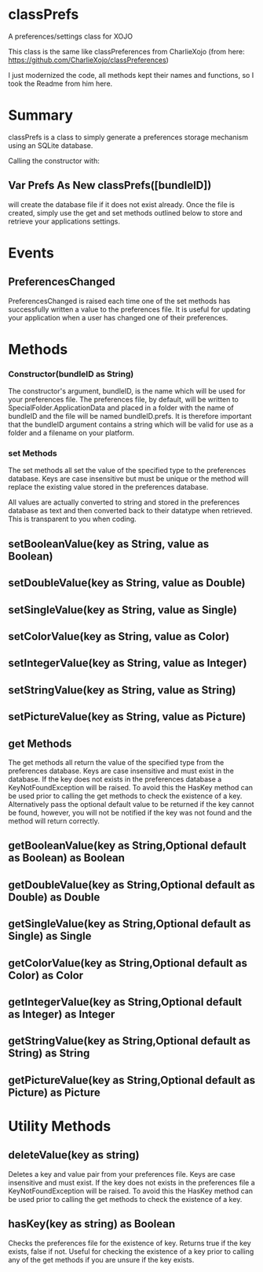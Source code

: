 # classPrefs
A preferences/settings class for XOJO

This class is the same like classPreferences from CharlieXojo
(from here: https://github.com/CharlieXojo/classPreferences)

I just modernized the code, all methods kept their names and functions, so I took the 
Readme from him here.


# Summary 
classPrefs is a class to simply generate a preferences storage mechanism using an SQLite database. 

Calling the constructor with:

## Var Prefs As New classPrefs([bundleID])

will create the database file if it does not exist already. Once the file is created, simply use the 
get and set methods outlined below to store and retrieve your applications settings.

# Events 

## PreferencesChanged 
PreferencesChanged is raised each time one of the set methods has successfully written a value to the 
preferences file. It is useful for updating your application when a user has changed one of their preferences.

# Methods

### Constructor(bundleID as String) 
The constructor's argument, bundleID, is the name which will be used for your preferences file. The preferences file, by default, will be written to SpecialFolder.ApplicationData and placed in a folder with the name of bundleID and the file will be named bundleID.prefs. It is therefore important that the bundleID argument contains a string which will be valid for use as a folder and a filename on your platform.

### set Methods 
The set methods all set the value of the specified type to the preferences database. Keys are case insensitive but must be unique or the method will replace the existing value stored in the preferences database.

All values are actually converted to string and stored in the preferences database as text and then converted back to their datatype when retrieved. This is transparent to you when coding.

## setBooleanValue(key as String, value as Boolean)

## setDoubleValue(key as String, value as Double)

## setSingleValue(key as String, value as Single)

## setColorValue(key as String, value as Color)

## setIntegerValue(key as String, value as Integer)

## setStringValue(key as String, value as String)

## setPictureValue(key as String, value as Picture)

## get Methods 
The get methods all return the value of the specified type from the preferences database. Keys are case insensitive and must exist in the database. If the key does not exists in the preferences database a KeyNotFoundException will be raised. To avoid this the HasKey method can be used prior to calling the get methods to check the existence of a key. Alternatively pass the optional default value to be returned if the key cannot be found, however, you will not be notified if the key was not found and the method will return correctly.

## getBooleanValue(key as String,Optional default as Boolean) as Boolean

## getDoubleValue(key as String,Optional default as Double) as Double

## getSingleValue(key as String,Optional default as Single) as Single

## getColorValue(key as String,Optional default as Color) as Color

## getIntegerValue(key as String,Optional default as Integer) as Integer

## getStringValue(key as String,Optional default as String) as String

## getPictureValue(key as String,Optional default as Picture) as Picture

# Utility Methods

## deleteValue(key as string) 
Deletes a key and value pair from your preferences file. Keys are case insensitive and must exist. If the key does not exists in the preferences file a KeyNotFoundException will be raised. To avoid this the HasKey method can be used prior to calling the get methods to check the existence of a key.

## hasKey(key as string) as Boolean 
Checks the preferences file for the existence of key. Returns true if the key exists, false if not. Useful for checking the existence of a key prior to calling any of the get methods if you are unsure if the key exists.
